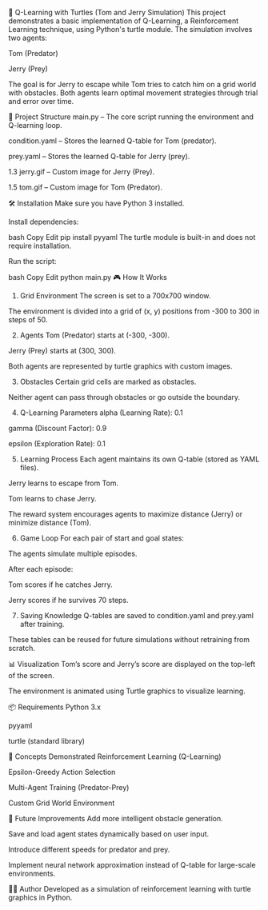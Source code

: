 🐢 Q-Learning with Turtles (Tom and Jerry Simulation)
This project demonstrates a basic implementation of Q-Learning, a Reinforcement Learning technique, using Python's turtle module. The simulation involves two agents:

Tom (Predator)

Jerry (Prey)

The goal is for Jerry to escape while Tom tries to catch him on a grid world with obstacles. Both agents learn optimal movement strategies through trial and error over time.

📁 Project Structure
main.py – The core script running the environment and Q-learning loop.

condition.yaml – Stores the learned Q-table for Tom (predator).

prey.yaml – Stores the learned Q-table for Jerry (prey).

1.3 jerry.gif – Custom image for Jerry (Prey).

1.5 tom.gif – Custom image for Tom (Predator).

🛠️ Installation
Make sure you have Python 3 installed.

Install dependencies:

bash
Copy
Edit
pip install pyyaml
The turtle module is built-in and does not require installation.

Run the script:

bash
Copy
Edit
python main.py
🎮 How It Works
1. Grid Environment
The screen is set to a 700x700 window.

The environment is divided into a grid of (x, y) positions from -300 to 300 in steps of 50.

2. Agents
Tom (Predator) starts at (-300, -300).

Jerry (Prey) starts at (300, 300).

Both agents are represented by turtle graphics with custom images.

3. Obstacles
Certain grid cells are marked as obstacles.

Neither agent can pass through obstacles or go outside the boundary.

4. Q-Learning Parameters
alpha (Learning Rate): 0.1

gamma (Discount Factor): 0.9

epsilon (Exploration Rate): 0.1

5. Learning Process
Each agent maintains its own Q-table (stored as YAML files).

Jerry learns to escape from Tom.

Tom learns to chase Jerry.

The reward system encourages agents to maximize distance (Jerry) or minimize distance (Tom).

6. Game Loop
For each pair of start and goal states:

The agents simulate multiple episodes.

After each episode:

Tom scores if he catches Jerry.

Jerry scores if he survives 70 steps.

7. Saving Knowledge
Q-tables are saved to condition.yaml and prey.yaml after training.

These tables can be reused for future simulations without retraining from scratch.

📊 Visualization
Tom’s score and Jerry’s score are displayed on the top-left of the screen.

The environment is animated using Turtle graphics to visualize learning.

📦 Requirements
Python 3.x

pyyaml

turtle (standard library)

🧠 Concepts Demonstrated
Reinforcement Learning (Q-Learning)

Epsilon-Greedy Action Selection

Multi-Agent Training (Predator-Prey)

Custom Grid World Environment

🚀 Future Improvements
Add more intelligent obstacle generation.

Save and load agent states dynamically based on user input.

Introduce different speeds for predator and prey.

Implement neural network approximation instead of Q-table for large-scale environments.

🧑‍💻 Author
Developed as a simulation of reinforcement learning with turtle graphics in Python.
